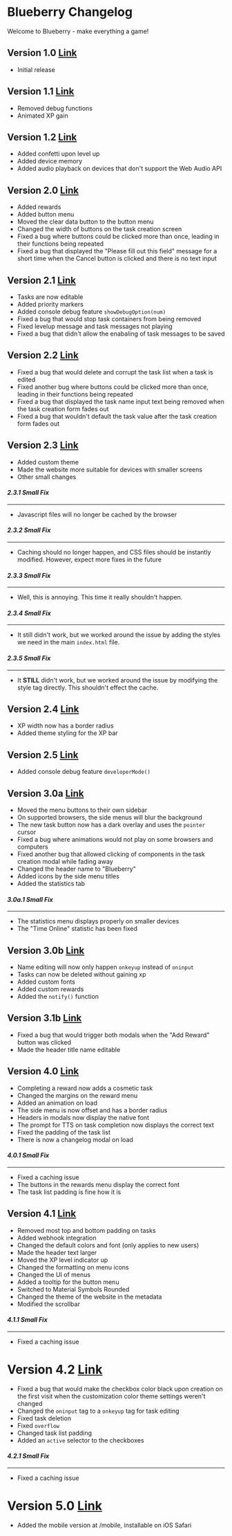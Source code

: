 # Blueberry Changelog
Welcome to Blueberry - make everything a game! 
## Version 1.0 [Link](https://github.com/KRZS-Services/Blueberry/tree/59d3ec504a5322ac5382874b4065e3a9aa0b44a4)
- Initial release
## Version 1.1 [Link](https://github.com/KRZS-Services/Blueberry/tree/6f6c9735b61637aefb19ad6fe3042a1b4241f7fb)
- Removed debug functions
- Animated XP gain
## Version 1.2 [Link](https://github.com/KRZS-Services/Blueberry/tree/56607059ef5362f92531d33717650d1488179e9f)
- Added confetti upon level up
- Added device memory
- Added audio playback on devices that don't support the Web Audio API
## Version 2.0 [Link](https://github.com/KRZS-Services/Blueberry/tree/fc9e54a6cd0bc59476c8f0a6efb94a44c555d23a)
- Added rewards
- Added button menu
- Moved the clear data button to the button menu
- Changed the width of buttons on the task creation screen
- Fixed a bug where buttons could be clicked more than once, leading in their functions being repeated
- Fixed a bug that displayed the "Please fill out this field" message for a short time when the Cancel button is clicked and there is no text input
## Version 2.1 [Link](https://github.com/KRZS-Services/Blueberry/tree/9fc3776be4e23ecff32e4a41501610d5853124df)
- Tasks are now editable
- Added priority markers
- Added console debug feature `showDebugOption(num)`
- Fixed a bug that would stop task containers from being removed
- Fixed levelup message and task messages not playing
- Fixed a bug that didn't allow the enabaling of task messages to be saved
## Version 2.2 [Link](https://github.com/KRZS-Services/Blueberry/tree/19db45396b9bf1263f1026325a82e2b3ded1351b)
- Fixed a bug that would delete and corrupt the task list when a task is edited
- Fixed another bug where buttons could be clicked more than once, leading in their functions being repeated
- Fixed a bug that displayed the task name input text being removed when the task creation form fades out
- Fixed a bug that wouldn't default the task value after the task creation form fades out
## Version 2.3 [Link](https://github.com/KRZS-Services/Blueberry/tree/dd0ac279468e09a483b3c045301dd388ae590c40)
- Added custom theme
- Made the website more suitable for devices with smaller screens
- Other small changes
#### *2.3.1 Small Fix*
___
- Javascript files will no longer be cached by the browser
#### *2.3.2 Small Fix*
___
- Caching should no longer happen, and CSS files should be instantly modified. However, expect more fixes in the future
#### *2.3.3 Small Fix*
___
- Well, this is annoying. This time it really shouldn't happen.
#### *2.3.4 Small Fix*
___
- It still didn't work, but we worked around the issue by adding the styles we need in the main `index.html` file.
#### *2.3.5 Small Fix*
___
- It **STILL** didn't work, but we worked around the issue by modifying the style tag directly. This shouldn't effect the cache.
## Version 2.4 [Link](https://github.com/KRZS-Services/Blueberry/tree/ffb8d6a4a42996e680c582800ded9e96ddca54f8)
- XP width now has a border radius
- Added theme styling for the XP bar
## Version 2.5 [Link](https://github.com/KRZS-Services/Blueberry/tree/a7dcf8a11e6c1a035246bb54694bee99f3a3d74b)
- Added console debug feature `developerMode()`
## Version 3.0a [Link](https://github.com/KRZS-Services/Blueberry/tree/a0a220f63d2e17526a807e9f78463d050bf60f5e)
- Moved the menu buttons to their own sidebar
- On supported browsers, the side menus will blur the background
- The new task button now has a dark overlay and uses the `pointer` cursor
- Fixed a bug where animations would not play on some browsers and computers
- Fixed another bug that allowed clicking of components in the task creation modal while fading away
- Changed the header name to "Blueberry"
- Added icons by the side menu titles
- Added the statistics tab
#### *3.0a.1 Small Fix*
___
- The statistics menu displays properly on smaller devices
- The "Time Online" statistic has been fixed
## Version 3.0b [Link](https://github.com/KRZS-Services/Blueberry/tree/ba063d79b77f68c684f150f74bbde0dab5423218)
- Name editing will now only happen `onkeyup` instead of `oninput`
- Tasks can now be deleted without gaining xp
- Added custom fonts
- Added custom rewards
- Added the `notify()` function
## Version 3.1b [Link](https://github.com/KRZS-Services/Blueberry/tree/d6c86bc5b7e87a3181f76d45e5b722e03b1d88c0)
- Fixed a bug that would trigger both modals when the "Add Reward" button was clicked
- Made the header title name editable
## Version 4.0 [Link](https://github.com/KRZS-Services/Blueberry/tree/5d51e02e5fa26f71c49ffd9664066c43217a95c4)
- Completing a reward now adds a cosmetic task
- Changed the margins on the reward menu
- Added an animation on load
- The side menu is now offset and has a border radius
- Headers in modals now display the native font
- The prompt for TTS on task completion now displays the correct text
- Fixed the padding of the task list
- There is now a changelog modal on load
#### *4.0.1 Small Fix*
___
- Fixed a caching issue
- The buttons in the rewards menu display the correct font
- The task list padding is fine how it is
## Version 4.1 [Link](https://github.com/KRZS-Services/Blueberry/tree/d2a285a6bada258d5750af9a1e0d85d756a0dd9c)
- Removed most top and bottom padding on tasks
- Added webhook integration
- Changed the default colors and font (only applies to new users)
- Made the header text larger
- Moved the XP level indicator up
- Changed the formatting on menu icons
- Changed the UI of menus
- Added a tooltip for the button menu
- Switched to Material Symbols Rounded
- Changed the theme of the website in the metadata
- Modified the scrollbar
#### *4.1.1 Small Fix*
___
- Fixed a caching issue
# Version 4.2 [Link](https://github.com/KRZS-Services/Blueberry/tree/faecb448ed23f43beff03494830ce02e620bbfbd)
- Fixed a bug that would make the checkbox color black upon creation on the first visit when the customization color theme settings weren't changed
- Changed the `oninput` tag to a `onkeyup` tag for task editing
- Fixed task deletion
- Fixed `overflow`
- Changed task list padding
- Added an `active` selector to the checkboxes
#### *4.2.1 Small Fix*
___
- Fixed a caching issue
# Version 5.0 [Link](https://github.com/KRZS-Services/Blueberry/tree/7e2228c92cf2f4009492f12800835c19d9ed7df9)
- Added the mobile version at /mobile, installable on iOS Safari